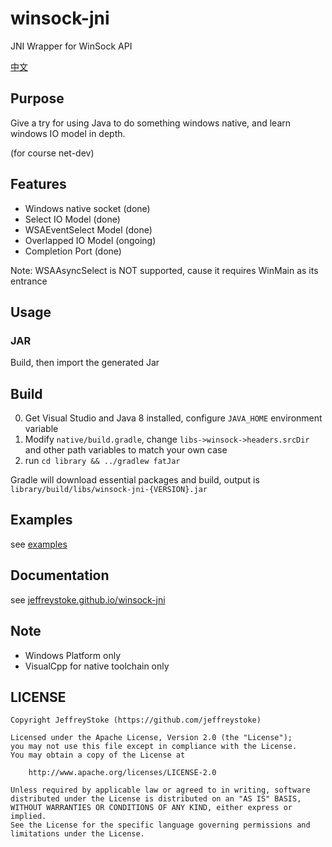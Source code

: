 # winsock-jni

JNI Wrapper for WinSock API

[中文](./README-CN.md)

## Purpose

Give a try for using Java to do something windows native, and learn windows IO model in depth.

(for course net-dev)

## Features

- Windows native socket (done)
- Select IO Model (done)
- WSAEventSelect Model (done)
- Overlapped IO Model (ongoing)
- Completion Port (done)

Note: WSAAsyncSelect is NOT supported, cause it requires WinMain as its entrance

## Usage

### JAR

Build, then import the generated Jar

## Build

0. Get Visual Studio and Java 8 installed, configure `JAVA_HOME` environment variable
1. Modify `native/build.gradle`, change `libs->winsock->headers.srcDir` and other path variables to match your own case
2. run `cd library && ../gradlew fatJar`

Gradle will download essential packages and build, output is `library/build/libs/winsock-jni-{VERSION}.jar`

## Examples

see [examples](./examples)

## Documentation

see [jeffreystoke.github.io/winsock-jni](https://jeffreystoke.github.io/winsock-jni)

## Note

- Windows Platform only
- VisualCpp for native toolchain only

## LICENSE

```text
Copyright JeffreyStoke (https://github.com/jeffreystoke)

Licensed under the Apache License, Version 2.0 (the "License");
you may not use this file except in compliance with the License.
You may obtain a copy of the License at

    http://www.apache.org/licenses/LICENSE-2.0

Unless required by applicable law or agreed to in writing, software
distributed under the License is distributed on an "AS IS" BASIS,
WITHOUT WARRANTIES OR CONDITIONS OF ANY KIND, either express or implied.
See the License for the specific language governing permissions and
limitations under the License.
```
